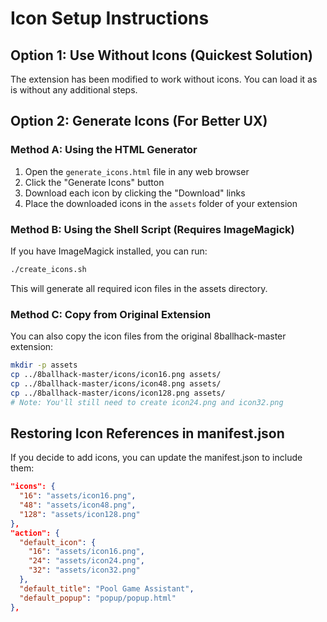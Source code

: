 # Icon Setup Instructions

## Option 1: Use Without Icons (Quickest Solution)
The extension has been modified to work without icons. You can load it as is without any additional steps.

## Option 2: Generate Icons (For Better UX)

### Method A: Using the HTML Generator
1. Open the `generate_icons.html` file in any web browser
2. Click the "Generate Icons" button
3. Download each icon by clicking the "Download" links
4. Place the downloaded icons in the `assets` folder of your extension

### Method B: Using the Shell Script (Requires ImageMagick)
If you have ImageMagick installed, you can run:
```bash
./create_icons.sh
```
This will generate all required icon files in the assets directory.

### Method C: Copy from Original Extension
You can also copy the icon files from the original 8ballhack-master extension:
```bash
mkdir -p assets
cp ../8ballhack-master/icons/icon16.png assets/
cp ../8ballhack-master/icons/icon48.png assets/
cp ../8ballhack-master/icons/icon128.png assets/
# Note: You'll still need to create icon24.png and icon32.png
```

## Restoring Icon References in manifest.json
If you decide to add icons, you can update the manifest.json to include them:

```json
"icons": {
  "16": "assets/icon16.png",
  "48": "assets/icon48.png",
  "128": "assets/icon128.png"
},
"action": {
  "default_icon": {
    "16": "assets/icon16.png",
    "24": "assets/icon24.png",
    "32": "assets/icon32.png"
  },
  "default_title": "Pool Game Assistant",
  "default_popup": "popup/popup.html"
},
```

